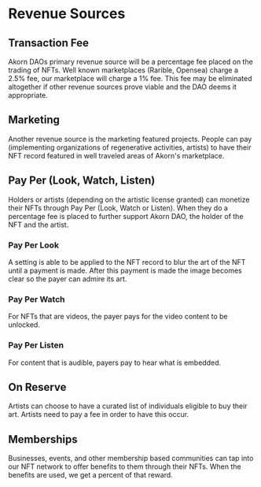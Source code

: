 # Revenue Sources

## Transaction Fee

Akorn DAOs primary revenue source will be a percentage fee placed on the trading of NFTs. Well known marketplaces (Rarible, Opensea) charge a 2.5% fee, our marketplace will charge a 1% fee. This fee may be eliminated altogether if other revenue sources prove viable and the DAO deems it appropriate.&#x20;

## Marketing

Another revenue source is the marketing featured projects. People can pay (implementing organizations of regenerative activities, artists) to have their NFT record featured in well traveled areas of Akorn's marketplace.&#x20;

## Pay Per (Look, Watch, Listen)&#x20;

Holders or artists (depending on the artistic license granted) can monetize their NFTs through Pay Per (Look, Watch or Listen). When they do a percentage fee is placed to further support Akorn DAO, the holder of the NFT and the artist.&#x20;

### Pay Per Look&#x20;

A setting is able to be applied to the NFT record to blur the art of the NFT until a payment is made. After this payment is made the image becomes clear so the payer can admire its art.&#x20;

### Pay Per Watch&#x20;

For NFTs that are videos, the payer pays for the video content to be unlocked.&#x20;

### Pay Per Listen

For content that is audible, payers pay to hear what is embedded.&#x20;

## On Reserve

Artists can choose to have a curated list of individuals eligible to buy their art. Artists need to pay a fee in order to have this occur.&#x20;

## Memberships

Businesses, events, and other membership based communities can tap into our NFT network to offer benefits to them through their NFTs. When the benefits are used, we get a percent of that reward.&#x20;

